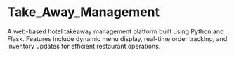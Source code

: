 # Take_Away_Management
A web-based hotel takeaway management platform built using Python and Flask. Features include dynamic menu display, real-time order tracking, and inventory updates for efficient restaurant operations.
